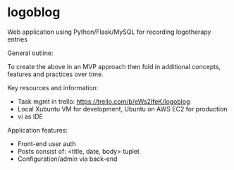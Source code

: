 # logoblog
Web application using Python/Flask/MySQL for recording logotherapy entries

General outline:

To create the above in an MVP approach then fold in additional concepts, features and practices over time.

Key resources and information:

- Task mgmt in trello: https://trello.com/b/eWs2IfeK/logoblog
- Local Xubuntu VM for development, Ubuntu on AWS EC2 for production
- vi as IDE


Application features:

- Front-end user auth
- Posts consist of: \<title, date, body\> tuplet
- Configuration/admin via back-end
